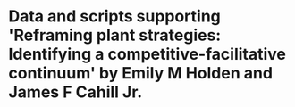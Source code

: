 # Data and scripts supporting 'Reframing plant strategies: Identifying a competitive-facilitative continuum' by Emily M Holden and James F Cahill Jr.
